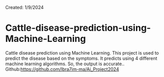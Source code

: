 Created: 1/9/2024
# Cattle-disease-prediction-using-Machine-Learning
Cattle disease prediction using Machine Learning. This project is used to predict the disease based on the symptoms. It predicts using 4 different machine learning algorithms. So, the output is accurate..
Github:https://github.com/lbra7im-ma/Ai_Project2024
